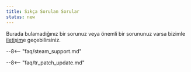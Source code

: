 ```yaml
---
title: Sıkça Sorulan Sorular
status: new
---
```


Burada bulamadığınız bir sorunuz veya önemli bir sorununuz varsa bizimle [iletişim](contact.md)e geçebilirsiniz.

<!-- lines 10-20 are displayed in the main page -->



--8<-- "faq/steam_support.md"

--8<-- "faq/tr_patch_update.md"